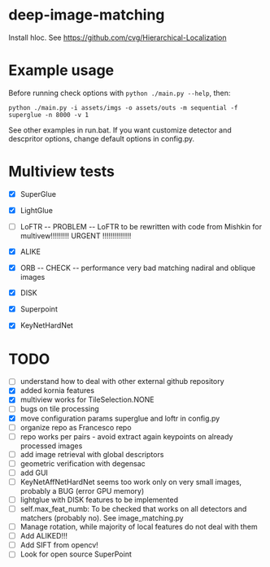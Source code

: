 # deep-image-matching
Install hloc. See https://github.com/cvg/Hierarchical-Localization


# Example usage
Before running check options with `python ./main.py --help`, then:
```
python ./main.py -i assets/imgs -o assets/outs -m sequential -f superglue -n 8000 -v 1
```
See other examples in run.bat. If you want customize detector and descpritor options, change default options in config.py. 


# Multiview tests
- [X] SuperGlue
- [X] LightGlue
- [ ] LoFTR -- PROBLEM -- LoFTR to be rewritten with code from Mishkin for multivew!!!!!!!!! URGENT !!!!!!!!!!!!!!
- [X] ALIKE
- [X] ORB -- CHECK -- performance very bad matching nadiral and oblique images
- [X] DISK
- [X] Superpoint
- [X] KeyNetHardNet


# TODO
- [ ] understand how to deal with other external github repository
- [X] added kornia features
- [X] multiview works for TileSelection.NONE
- [ ] bugs on tile processing
- [X] move configuration params superglue and loftr in config.py
- [ ] organize repo as Francesco repo
- [ ] repo works per pairs - avoid extract again keypoints on already processed images
- [ ] add image retrieval with global descriptors
- [ ] geometric verification with degensac
- [ ] add GUI
- [ ] KeyNetAffNetHardNet seems too work only on very small images, probably a BUG (error GPU memory)
- [ ] lightglue with DISK features to be implemented
- [ ] self.max_feat_numb: To be checked that works on all detectors and matchers (probably no). See image_matching.py
- [ ] Manage rotation, while majority of local features do not deal with them
- [ ] Add ALIKED!!!
- [ ] Add SIFT from opencv!
- [ ] Look for open source SuperPoint